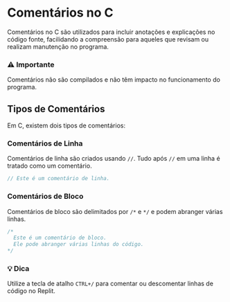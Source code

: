 # Comentários no C

Comentários no C são utilizados para incluir anotações e explicações no código fonte, facilidando a compreensão para aqueles que revisam ou realizam manutenção no programa.

### ⚠️ Importante

Comentários não são compilados e não têm impacto no funcionamento do programa.

## Tipos de Comentários

Em C, existem dois tipos de comentários:

### Comentários de Linha

Comentários de linha são criados usando `//`. Tudo após `//` em uma linha é tratado como um comentário.

```c
// Este é um comentário de linha.
```

### Comentários de Bloco

Comentários de bloco são delimitados por `/*` e `*/` e podem abranger várias linhas.

```c
/*
  Este é um comentário de bloco.
  Ele pode abranger várias linhas do código.
*/
```

### 💡 Dica

Utilize a tecla de atalho `CTRL+/` para comentar ou descomentar linhas de código no Replit.